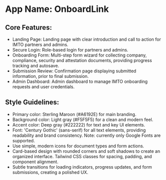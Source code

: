 # **App Name**: OnboardLink

## Core Features:

- Landing Page: Landing page with clear introduction and call to action for IMTO partners and admins.
- Secure Login: Role-based login for partners and admins.
- Onboarding Form: Multi-step form wizard for collecting company, compliance, security and attestation documents, providing progress tracking and autosave.
- Submission Review: Confirmation page displaying submitted information, prior to final submission.
- Admin Dashboard: Admin dashboard to manage IMTO onboarding requests and user credentials.

## Style Guidelines:

- Primary color: Sterling Maroon (#A6192E) for main branding.
- Background color: Light gray (#F5F5F5) for a clean and modern feel.
- Accent color: Deep gray (#222222) for text and key UI elements.
- Font: 'Century Gothic' (sans-serif) for all text elements, providing readability and brand consistency. Note: currently only Google Fonts are supported.
- Use simple, modern icons for document types and form actions.
- Card-based design with rounded corners and soft shadows to create an organized interface. Tailwind CSS classes for spacing, padding, and component alignment.
- Subtle transitions for loading indicators, progress updates, and form submissions, creating a polished UX.